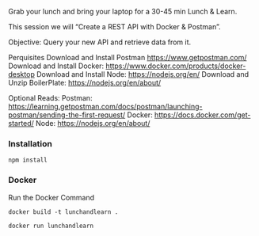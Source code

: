 Grab your lunch and bring your laptop for a 30-45 min Lunch & Learn.

This session we will “Create a REST API with Docker & Postman”.

Objective: Query your new API and retrieve data from it.

Perquisites
Download and Install Postman https://www.getpostman.com/
Download and Install Docker: https://www.docker.com/products/docker-desktop
Download and Install Node: https://nodejs.org/en/
Download and Unzip BoilerPlate: https://nodejs.org/en/about/

Optional Reads:
Postman: https://learning.getpostman.com/docs/postman/launching-postman/sending-the-first-request/
Docker: https://docs.docker.com/get-started/
Node: https://nodejs.org/en/about/

### Installation
```
npm install
```

### Docker
Run the Docker Command
```
docker build -t lunchandlearn .
```
```
docker run lunchandlearn
```
